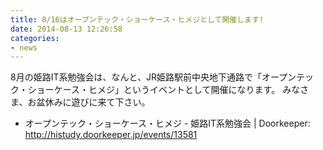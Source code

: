 ```yaml
---
title: 8/16はオープンテック・ショーケース・ヒメジとして開催します!
date: 2014-08-13 12:26:58
categories:
- news
---
```


8月の姫路IT系勉強会は、なんと、JR姫路駅前中央地下通路で「オープンテック・ショーケース・ヒメジ」というイベントとして開催になります。
みなさま、お盆休みに遊びに来て下さい。

-   オープンテック・ショーケース・ヒメジ - 姫路IT系勉強会 | Doorkeeper: http://histudy.doorkeeper.jp/events/13581
